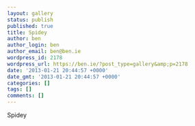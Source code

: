 ```yaml
---
layout: gallery
status: publish
published: true
title: Spidey
author: ben
author_login: ben
author_email: ben@ben.ie
wordpress_id: 2178
wordpress_url: https://ben.ie/?post_type=gallery&amp;p=2178
date: '2013-01-21 20:44:57 +0000'
date_gmt: '2013-01-21 20:44:57 +0000'
categories: []
tags: []
comments: []
---
```

<p>Spidey</p>
